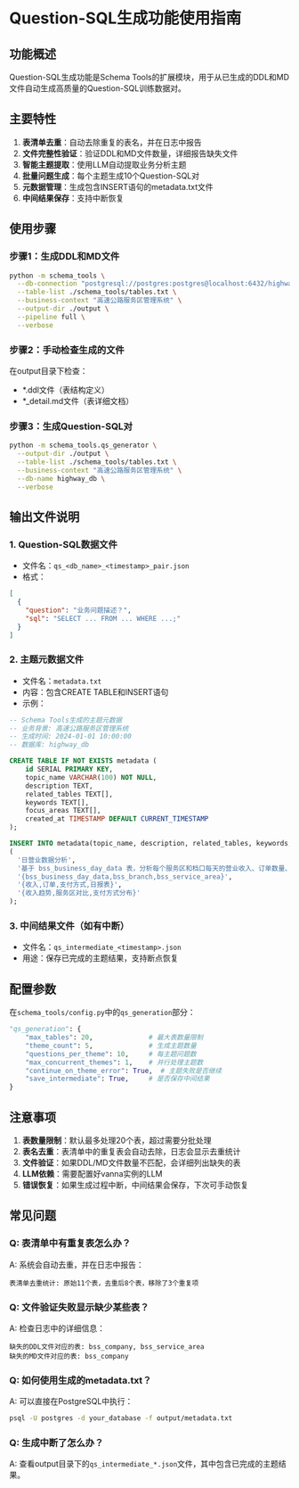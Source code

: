 # Question-SQL生成功能使用指南

## 功能概述

Question-SQL生成功能是Schema Tools的扩展模块，用于从已生成的DDL和MD文件自动生成高质量的Question-SQL训练数据对。

## 主要特性

1. **表清单去重**：自动去除重复的表名，并在日志中报告
2. **文件完整性验证**：验证DDL和MD文件数量，详细报告缺失文件
3. **智能主题提取**：使用LLM自动提取业务分析主题
4. **批量问题生成**：每个主题生成10个Question-SQL对
5. **元数据管理**：生成包含INSERT语句的metadata.txt文件
6. **中间结果保存**：支持中断恢复

## 使用步骤

### 步骤1：生成DDL和MD文件

```bash
python -m schema_tools \
  --db-connection "postgresql://postgres:postgres@localhost:6432/highway_db" \
  --table-list ./schema_tools/tables.txt \
  --business-context "高速公路服务区管理系统" \
  --output-dir ./output \
  --pipeline full \
  --verbose
```

### 步骤2：手动检查生成的文件

在output目录下检查：
- *.ddl文件（表结构定义）
- *_detail.md文件（表详细文档）

### 步骤3：生成Question-SQL对

```bash
python -m schema_tools.qs_generator \
  --output-dir ./output \
  --table-list ./schema_tools/tables.txt \
  --business-context "高速公路服务区管理系统" \
  --db-name highway_db \
  --verbose
```

## 输出文件说明

### 1. Question-SQL数据文件
- 文件名：`qs_<db_name>_<timestamp>_pair.json`
- 格式：
```json
[
  {
    "question": "业务问题描述？",
    "sql": "SELECT ... FROM ... WHERE ...;"
  }
]
```

### 2. 主题元数据文件
- 文件名：`metadata.txt`
- 内容：包含CREATE TABLE和INSERT语句
- 示例：
```sql
-- Schema Tools生成的主题元数据
-- 业务背景: 高速公路服务区管理系统
-- 生成时间: 2024-01-01 10:00:00
-- 数据库: highway_db

CREATE TABLE IF NOT EXISTS metadata (
    id SERIAL PRIMARY KEY,
    topic_name VARCHAR(100) NOT NULL,
    description TEXT,
    related_tables TEXT[],
    keywords TEXT[],
    focus_areas TEXT[],
    created_at TIMESTAMP DEFAULT CURRENT_TIMESTAMP
);

INSERT INTO metadata(topic_name, description, related_tables, keywords, focus_areas) VALUES
(
  '日营业数据分析',
  '基于 bss_business_day_data 表，分析每个服务区和档口每天的营业收入、订单数量、支付方式等',
  '{bss_business_day_data,bss_branch,bss_service_area}',
  '{收入,订单,支付方式,日报表}',
  '{收入趋势,服务区对比,支付方式分布}'
);
```

### 3. 中间结果文件（如有中断）
- 文件名：`qs_intermediate_<timestamp>.json`
- 用途：保存已完成的主题结果，支持断点恢复

## 配置参数

在`schema_tools/config.py`中的`qs_generation`部分：

```python
"qs_generation": {
    "max_tables": 20,              # 最大表数量限制
    "theme_count": 5,              # 生成主题数量
    "questions_per_theme": 10,     # 每主题问题数
    "max_concurrent_themes": 1,    # 并行处理主题数
    "continue_on_theme_error": True,  # 主题失败是否继续
    "save_intermediate": True,     # 是否保存中间结果
}
```

## 注意事项

1. **表数量限制**：默认最多处理20个表，超过需要分批处理
2. **表名去重**：表清单中的重复表会自动去除，日志会显示去重统计
3. **文件验证**：如果DDL/MD文件数量不匹配，会详细列出缺失的表
4. **LLM依赖**：需要配置好vanna实例的LLM
5. **错误恢复**：如果生成过程中断，中间结果会保存，下次可手动恢复

## 常见问题

### Q: 表清单中有重复表怎么办？
A: 系统会自动去重，并在日志中报告：
```
表清单去重统计: 原始11个表，去重后8个表，移除了3个重复项
```

### Q: 文件验证失败显示缺少某些表？
A: 检查日志中的详细信息：
```
缺失的DDL文件对应的表: bss_company, bss_service_area
缺失的MD文件对应的表: bss_company
```

### Q: 如何使用生成的metadata.txt？
A: 可以直接在PostgreSQL中执行：
```bash
psql -U postgres -d your_database -f output/metadata.txt
```

### Q: 生成中断了怎么办？
A: 查看output目录下的`qs_intermediate_*.json`文件，其中包含已完成的主题结果。 